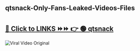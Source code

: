 
 ## qtsnack-Only-Fans-Leaked-Videos-Files

# <h2><a href="https://mediaupload.pro?qtsnack">🔗 Click to LINKS ⏩⏩ 👉 🟢 qtsnack </a></h2>

<a href="https://mediaupload.pro?qtsnack" rel="nofollow" data-target="animated-image.originalLink"><img src="https://i.ibb.co.com/xMMVF88/686577567.gif" alt="Viral Video Original" style="max-width: 100%; display: inline-block;" data-target="animated-image.originalImage"></a>
